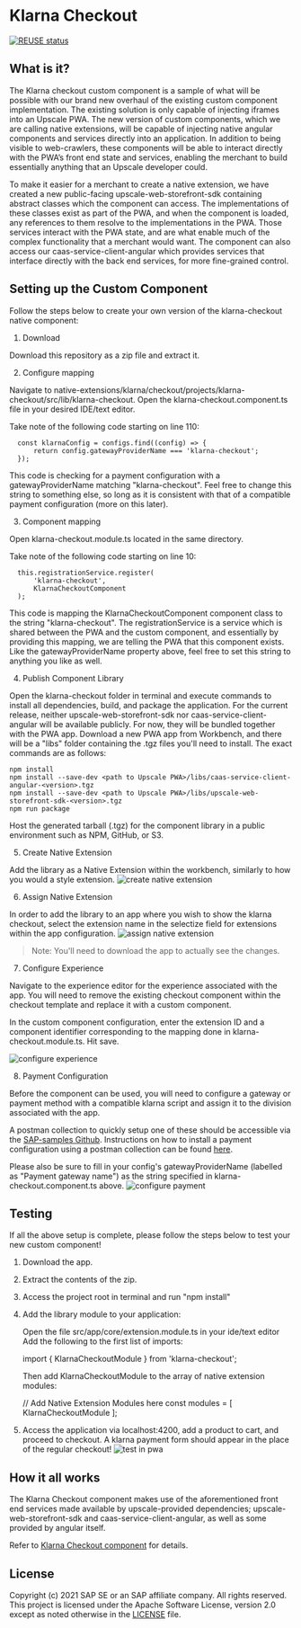 # Klarna Checkout

[![REUSE status](https://api.reuse.software/badge/github.com/SAP-samples/upscale-commerce-open-payment-integration)](https://api.reuse.software/info/github.com/SAP-samples/upscale-commerce-open-payment-integration)

## What is it?
The Klarna checkout custom component is a sample of what will be possible with our brand new overhaul of the existing custom component implementation. The existing solution is only capable of injecting iframes into an Upscale PWA. The new version of custom components, which we are calling native extensions, will be capable of injecting native angular components and services directly into an application. In addition to being visible to web-crawlers, these components will be able to interact directly with the PWA’s front end state and services, enabling the merchant to build essentially anything that an Upscale developer could.

To make it easier for a merchant to create a native extension, we have created a new public-facing upscale-web-storefront-sdk containing abstract classes which the component can access. The implementations of these classes exist as part of the PWA, and when the component is loaded, any references to them resolve to the implementations in the PWA. Those services interact with the PWA state, and are what enable much of the complex functionality that a merchant would want. The component can also access our caas-service-client-angular which provides services that interface directly with the back end services, for more fine-grained control.

## Setting up the Custom Component
Follow the steps below to create your own version of the klarna-checkout native component:

1. Download

  Download this repository as a zip file and extract it.

2. Configure mapping

  Navigate to native-extensions/klarna/checkout/projects/klarna-checkout/src/lib/klarna-checkout. Open the klarna-checkout.component.ts file in your desired IDE/text editor.

  Take note of the following code starting on line 110: 

      const klarnaConfig = configs.find((config) => {
          return config.gatewayProviderName === 'klarna-checkout';
      });

  This code is checking for a payment configuration with a gatewayProviderName matching "klarna-checkout". Feel free to change this string to something else, so long as it is consistent with that of a compatible payment configuration (more on this later).

3. Component mapping

  Open klarna-checkout.module.ts located in the same directory.

  Take note of the following code starting on line 10:

      this.registrationService.register(
          'klarna-checkout',
          KlarnaCheckoutComponent
      );

  This code is mapping the KlarnaCheckoutComponent component class to the string "klarna-checkout". The registrationService is a service which is shared between the PWA and the custom component, and essentially by providing this mapping, we are telling the PWA that this component exists. Like the gatewayProviderName property above, feel free to set this string to anything you like as well.

4. Publish Component Library

  Open the klarna-checkout folder in terminal and execute commands to install all dependencies, build, and package the application. For the current release, neither upscale-web-storefront-sdk nor caas-service-client-angular will be available publicly. For now, they will be bundled together with the PWA app. Download a new PWA app from Workbench, and there will be a "libs" folder containing the .tgz files you'll need to install. The exact commands are as follows:
    
    npm install
    npm install --save-dev <path to Upscale PWA>/libs/caas-service-client-angular-<version>.tgz
    npm install --save-dev <path to Upscale PWA>/libs/upscale-web-storefront-sdk-<version>.tgz
    npm run package
   
  Host the generated tarball (.tgz) for the component library in a public environment such as NPM, GitHub, or S3.

5. Create Native Extension

  Add the library as a Native Extension within the workbench, similarly to how you would a style extension.
![create native extension](../../../../../documentation/images/Create_Native_Extension.png) 

6. Assign Native Extension

  In order to add the library to an app where you wish to show the klarna checkout, select the extension name in the selectize field for extensions within the app configuration.
  ![assign native extension](../../../../../documentation/images/Assign_native_extension.png) 

  > Note: You'll need to download the app to actually see the changes.

7. Configure Experience

  Navigate to the experience editor for the experience associated with the app. You will need to remove the existing checkout component within the checkout template and replace it with a custom component.

  In the custom component configuration, enter the extension ID and a component identifier corresponding to the mapping done in klarna-checkout.module.ts. Hit save.
  
  ![configure experience](../../../../../documentation/images/configure_experience.png) 

8. Payment Configuration

  Before the component can be used, you will need to configure a gateway or payment method with a compatible klarna script and assign it to the division associated with the app.

  A postman collection to quickly setup one of these should be accessible via the [SAP-samples Github](https://github.com/SAP-samples/upscale-commerce-open-payment-integration). Instructions on how to install a payment configuration using a postman collection can be found [here](https://github.com/SAP-samples/upscale-commerce-open-payment-integration/tree/main/postman/klarna/iframe).

  Please also be sure to fill in your config's gatewayProviderName (labelled as "Payment gateway name") as the string specified in klarna-checkout.component.ts above.
  ![configure payment](../../../../../documentation/images/configure_payment.png) 

## Testing
If all the above setup is complete, please follow the steps below to test your new custom component!

1. Download the app.

2. Extract the contents of the zip.

3. Access the project root in terminal and run "npm install"

4. Add the library module to your application:

    Open the file src/app/core/extension.module.ts in your ide/text editor
    Add the following to the first list of imports:
    
    import { KlarnaCheckoutModule } from 'klarna-checkout';

    Then add KlarnaCheckoutModule to the array of native extension modules:

    // Add Native Extension Modules here
    const modules = [ KlarnaCheckoutModule ];

5. Access the application via localhost:4200, add a product to cart, and proceed to checkout. A klarna payment form should appear in the place of the regular checkout! 
![test in pwa](../../../../../documentation/images/test_in_pwa.png) 

## How it all works
  The Klarna Checkout component makes use of the aforementioned front end services made available by upscale-provided dependencies; upscale-web-storefront-sdk and caas-service-client-angular, as well as some provided by angular itself.

  Refer to [Klarna Checkout component](https://github.com/SAP-samples/upscale-commerce-open-payment-integration/blob/main/postman/klarna/iframe/How%20Klarna%20Checkout%20Component%20Works.docx) for details.

## License
  Copyright (c) 2021 SAP SE or an SAP affiliate company. All rights reserved. This project is licensed under the Apache Software License, version 2.0 except as noted otherwise in the [LICENSE](LICENSES/Apache-2.0.txt) file.
